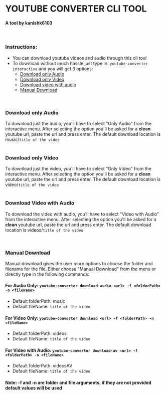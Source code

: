 # YOUTUBE CONVERTER CLI TOOL
#### A tool by kanishk6103

<br>

### Instructions:
  - You can download youtube videos and audio through this cli tool
  - To download without much hassle just type in: ``` youtube-converter interactive ``` and you will get 3 options:
     - [Download only Audio](README.md#download-only-audio)
     - [Download only Video](README.md#download-only-video)
     - [Download video with audio](README.md#download-video-with-audio)
     - [Manual Download](README.md#manual-download)
  <br>
  
  ### Download only Audio
  To download just the audio, you'll have to select "Only Audio" from the interactive menu.
  After selecting the option you'll be asked for a **clean** youtube url, paste the url and press enter.
  The default download location is music/```title of the video``` 
<br>
<br>

  ### Download only Video
  To download just the video, you'll have to select "Only Video" from the interactive menu.
  After selecting the option you'll be asked for a **clean** youtube url, paste the url and press enter.
  The default download location is video/```title of the video``` 
<br>
<br>

  ### Download Video with Audio
  To download the video with audio, you'll have to select "Video with Audio" from the interactive menu.
  After selecting the option you'll be asked for a **clean** youtube url, paste the url and press enter.
  The default download location is videos/```title of the video``` 

<br>

  ### Manual Download
  Manual download gives the user more options to choose the folder and filename for the file. Either choose "Manual Download" from the menu or directly
  type in the following commands: <br>
  #### For Audio Only: ```youtube-converter download-audio <url> -f <folderPath> -n <fileName>``` <br>
  - Default folderPath: music
  - Default fileName: ```title of the video```
  #### For Video Only: ```youtube-converter download <url> -f <folderPath> -n <fileName>``` <br>
  - Default folderPath: videos
  - Default fileName: ```title of the video```
  #### For Video with Audio: ```youtube-converter download-av <url> -f <folderPath> -n <fileName>``` <br>
  - Default folderPath: videosAV
  - Default fileName: ```title of the video```
    <br>
  #### Note: -f and -n are folder and file arguments, if they are not provided default values will be used
